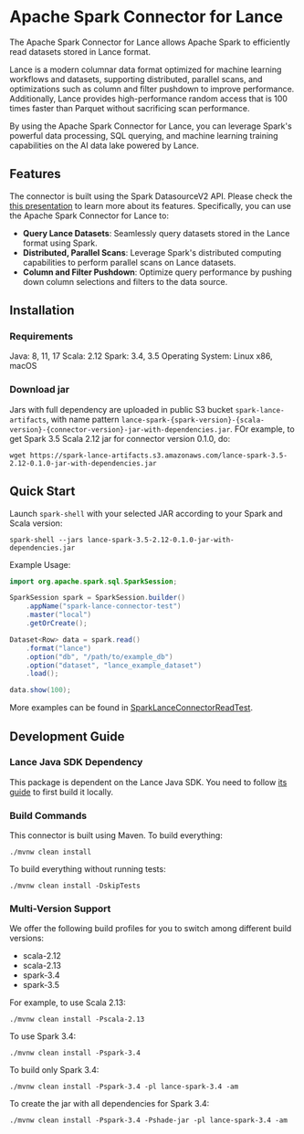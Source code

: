 # Apache Spark Connector for Lance

The Apache Spark Connector for Lance allows Apache Spark to efficiently read datasets stored in Lance format.

Lance is a modern columnar data format optimized for machine learning workflows and datasets,
supporting distributed, parallel scans, and optimizations such as column and filter pushdown to improve performance.
Additionally, Lance provides high-performance random access that is 100 times faster than Parquet 
without sacrificing scan performance.

By using the Apache Spark Connector for Lance, you can leverage Spark's powerful data processing, SQL querying, 
and machine learning training capabilities on the AI data lake powered by Lance.

## Features

The connector is built using the Spark DatasourceV2 API. 
Please check the [this presentation](https://www.slideshare.net/databricks/apache-spark-data-source-v2-with-wenchen-fan-and-gengliang-wang)
to learn more about its features.
Specifically, you can use the Apache Spark Connector for Lance to:

* **Query Lance Datasets**: Seamlessly query datasets stored in the Lance format using Spark.
* **Distributed, Parallel Scans**: Leverage Spark's distributed computing capabilities to perform parallel scans on Lance datasets.
* **Column and Filter Pushdown**: Optimize query performance by pushing down column selections and filters to the data source.

## Installation

### Requirements

Java: 8, 11, 17
Scala: 2.12
Spark: 3.4, 3.5
Operating System: Linux x86, macOS

### Download jar

Jars with full dependency are uploaded in public S3 bucket `spark-lance-artifacts`,
with name pattern `lance-spark-{spark-version}-{scala-version}-{connector-version}-jar-with-dependencies.jar`.
FOr example, to get Spark 3.5 Scala 2.12 jar for connector version 0.1.0, do:

```shell
wget https://spark-lance-artifacts.s3.amazonaws.com/lance-spark-3.5-2.12-0.1.0-jar-with-dependencies.jar
```

## Quick Start

Launch `spark-shell` with your selected JAR according to your Spark and Scala version:

```shell
spark-shell --jars lance-spark-3.5-2.12-0.1.0-jar-with-dependencies.jar
```

Example Usage:

```java
import org.apache.spark.sql.SparkSession;

SparkSession spark = SparkSession.builder()
    .appName("spark-lance-connector-test")
    .master("local")
    .getOrCreate();

Dataset<Row> data = spark.read()
    .format("lance")
    .option("db", "/path/to/example_db")
    .option("dataset", "lance_example_dataset")
    .load();

data.show(100);
```

More examples can be found in [SparkLanceConnectorReadTest](/lance-spark-base/src/test/java/com/lancedb/lance/spark/read/SparkConnectorReadTestBase.java).

## Development Guide

### Lance Java SDK Dependency

This package is dependent on the Lance Java SDK.
You need to follow [its guide](https://github.com/lancedb/lance/blob/main/java/README.md) to first build it locally.

### Build Commands

This connector is built using Maven. To build everything:

```shell
./mvnw clean install
```

To build everything without running tests:

```shell
./mvnw clean install -DskipTests
```

### Multi-Version Support

We offer the following build profiles for you to switch among different build versions:

- scala-2.12
- scala-2.13
- spark-3.4
- spark-3.5

For example, to use Scala 2.13:

```shell
./mvnw clean install -Pscala-2.13
```

To use Spark 3.4:

```shell
./mvnw clean install -Pspark-3.4
```

To build only Spark 3.4:

```shell
./mvnw clean install -Pspark-3.4 -pl lance-spark-3.4 -am
```

To create the jar with all dependencies for Spark 3.4:

```shell
./mvnw clean install -Pspark-3.4 -Pshade-jar -pl lance-spark-3.4 -am
```